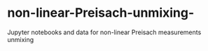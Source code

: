 # non-linear-Preisach-unmixing-
Jupyter notebooks and data for non-linear Preisach measurements unmixing

